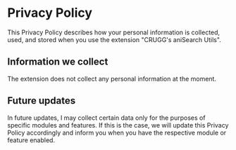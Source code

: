 # Privacy Policy

This Privacy Policy describes how your personal information is collected, used, and stored when you use the extension "CRUGG's aniSearch Utils".

## Information we collect

The extension does not collect any personal information at the moment.

## Future updates

In future updates, I may collect certain data only for the purposes of specific modules and features. If this is the case, we will update this Privacy Policy accordingly and inform you when you have the respective module or feature enabled.
